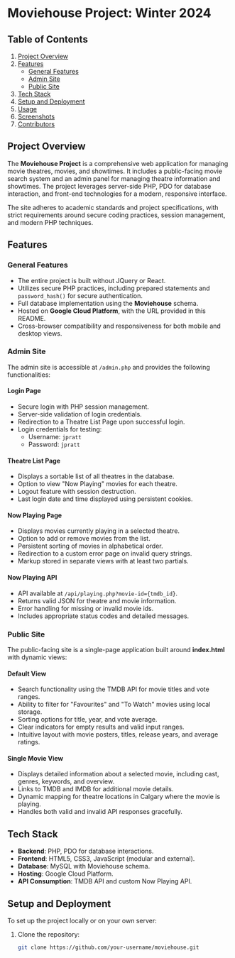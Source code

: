 # Moviehouse Project: Winter 2024

## Table of Contents
1. [Project Overview](#project-overview)
2. [Features](#features)
   - [General Features](#general-features)
   - [Admin Site](#admin-site)
   - [Public Site](#public-site)
3. [Tech Stack](#tech-stack)
4. [Setup and Deployment](#setup-and-deployment)
5. [Usage](#usage)
6. [Screenshots](#screenshots)
7. [Contributors](#contributors)

## Project Overview
The **Moviehouse Project** is a comprehensive web application for managing movie theatres, movies, and showtimes. It includes a public-facing movie search system and an admin panel for managing theatre information and showtimes. The project leverages server-side PHP, PDO for database interaction, and front-end technologies for a modern, responsive interface.

The site adheres to academic standards and project specifications, with strict requirements around secure coding practices, session management, and modern PHP techniques.

## Features

### General Features
- The entire project is built without JQuery or React.
- Utilizes secure PHP practices, including prepared statements and `password_hash()` for secure authentication.
- Full database implementation using the **Moviehouse** schema.
- Hosted on **Google Cloud Platform**, with the URL provided in this README.
- Cross-browser compatibility and responsiveness for both mobile and desktop views.

### Admin Site
The admin site is accessible at `/admin.php` and provides the following functionalities:

#### Login Page
- Secure login with PHP session management.
- Server-side validation of login credentials.
- Redirection to a Theatre List Page upon successful login.
- Login credentials for testing:
  - Username: `jpratt`
  - Password: `jpratt`

#### Theatre List Page
- Displays a sortable list of all theatres in the database.
- Option to view "Now Playing" movies for each theatre.
- Logout feature with session destruction.
- Last login date and time displayed using persistent cookies.

#### Now Playing Page
- Displays movies currently playing in a selected theatre.
- Option to add or remove movies from the list.
- Persistent sorting of movies in alphabetical order.
- Redirection to a custom error page on invalid query strings.
- Markup stored in separate views with at least two partials.

#### Now Playing API
- API available at `/api/playing.php?movie-id={tmdb_id}`.
- Returns valid JSON for theatre and movie information.
- Error handling for missing or invalid movie ids.
- Includes appropriate status codes and detailed messages.

### Public Site
The public-facing site is a single-page application built around **index.html** with dynamic views:

#### Default View
- Search functionality using the TMDB API for movie titles and vote ranges.
- Ability to filter for "Favourites" and "To Watch" movies using local storage.
- Sorting options for title, year, and vote average.
- Clear indicators for empty results and valid input ranges.
- Intuitive layout with movie posters, titles, release years, and average ratings.

#### Single Movie View
- Displays detailed information about a selected movie, including cast, genres, keywords, and overview.
- Links to TMDB and IMDB for additional movie details.
- Dynamic mapping for theatre locations in Calgary where the movie is playing.
- Handles both valid and invalid API responses gracefully.

## Tech Stack
- **Backend**: PHP, PDO for database interactions.
- **Frontend**: HTML5, CSS3, JavaScript (modular and external).
- **Database**: MySQL with Moviehouse schema.
- **Hosting**: Google Cloud Platform.
- **API Consumption**: TMDB API and custom Now Playing API.

## Setup and Deployment
To set up the project locally or on your own server:

1. Clone the repository:
   ```bash
   git clone https://github.com/your-username/moviehouse.git
